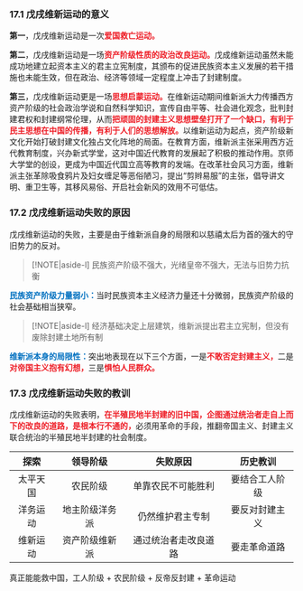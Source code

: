 
### 17.1 戊戌维新运动的意义

**第一**，戊戌维新运动是一次<font style = "color:#EE1C25"><b>爱国救亡运动。</b></font>

**第二**，戊戌维新运动是一场<font style = "color:#EE1C25"><b>资产阶级性质的政治改良运动。</b></font>戊成维新运动虽然未能成功地建立起资本主义的君主立宪制度，其颁布的促进民族资本主义发展的若干措施也未能生效，但在政治、经济等领域一定程度上冲击了封建制度。

**第三**，戊戌维新运动更是一场<font style = "color:#EE1C25"><b>思想启蒙运动。</b></font>在维新运动期间维新派大力传播西方资产阶级的社会政治学说和自然科学知识，宣传自由平等、社会进化观念，批判封建君权和封建纲常伦理，从而<font style = "color:#EE1C25"><b>把顽固的封建主义思想壁垒打开了一个缺口，有利于民主思想在中国的传播，有利于人们的思想解放。</b></font>以维新运动为起点，资产阶级新文化开始打破封建文化独占文化阵地的局面。在教育方面，维新派主张采用西方近代教育制度，兴办新式学堂，这对中国近代教育的发展起了积极的推动作用。京师大学堂的创设，更成为中国近代国立高等教育的发端。在改革社会风习方面，维新派主张革除吸食鸦片及妇女缠足等恶俗陋习，提出“剪辫易服”的主张，倡导讲文明、重卫生等，其移风易俗、开启社会新风的效用不可低估。

### 17.2 戊戌维新运动失败的原因

戊戌维新运动的失败，主要是由于维新派自身的局限和以慈禧太后为首的强大的守旧势力的反对。
> [!NOTE|aside-l] 
> 民族资产阶级不强大，光绪皇帝不强大，无法与旧势力抗衡

<font style = "color:#0070C0"><b>民族资产阶级力量弱小：</b></font>当时民族资本主义经济力量还十分微弱，民族资产阶级的社会基础相当狭窄。
> [!NOTE|aside-l] 
> 经济基础决定上层建筑，维新派提出君主立宪制，但没有废除封建土地所有制

<font style = "color:#0070C0"><b>维新派本身的局限性：</b></font>突出地表现在以下三个方面，一是<font style = "color:#EE1C25"><b>不敢否定封建主义，</b></font>二是<font style = "color:#EE1C25"><b>对帝国主义抱有幻想，</b></font>三是<font style = "color:#EE1C25"><b>惧怕人民群众。</b></font>

### 17.3 戊戌维新运动失败的教训

戊戌维新运动的失败表明，<font style = "color:#EE1C25"><b>在半殖民地半封建的旧中国，企图通过统治者走自上而下的改良的道路，是根本行不通的，</b></font>必须用革命的手段，推翻帝国主义、封建主义联合统治的半殖民地半封建的社会制度。

|   探索   |    领导阶级    |       失败原因       |    历史教训    |
|:--------:|:--------------:|:--------------------:|:--------------:|
| 太平天国 |    农民阶级    |  单靠农民不可能胜利  | 要结合工人阶级 |
| 洋务运动 | 地主阶级洋务派 |   仍然维护君主专制   | 要反对封建主义 |
| 维新运动 | 资产阶级维新派 | 通过统治者走改良道路 |  要走革命道路  |

真正能能救中国，工人阶级 + 农民阶级 + 反帝反封建 + 革命运动